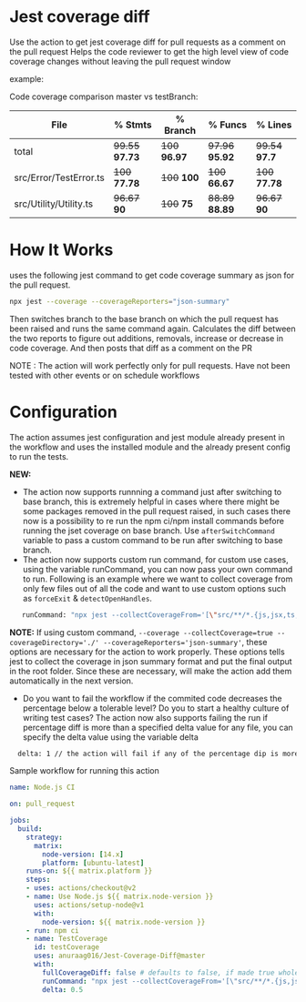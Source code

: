 # Jest coverage diff

Use the action to get jest coverage diff for pull requests as a comment on the pull request
Helps the code reviewer to get the high level view of code coverage changes without leaving the pull request window

example:

Code coverage comparison master vs testBranch:

 File | % Stmts | % Branch | % Funcs | % Lines
 -----|---------|----------|---------|------
total | ~~99.55~~ **97.73** | ~~100~~ **96.97** | ~~97.96~~ **95.92** | ~~99.54~~ **97.7**
src/Error/TestError.ts | ~~100~~ **77.78** | ~~100~~ **100** | ~~100~~ **66.67** | ~~100~~ **77.78**
src/Utility/Utility.ts | ~~96.67~~ **90** | ~~100~~ **75** | ~~88.89~~ **88.89** | ~~96.67~~ **90**

# How It Works

uses the following jest command to get code coverage summary as json for the pull request.
```bash
npx jest --coverage --coverageReporters="json-summary"
```

Then switches branch to the base branch on which the pull request has been raised and runs the same command again.
Calculates the diff between the two reports to figure out additions, removals, increase or decrease in code coverage.
And then posts that diff as a comment on the PR

NOTE : The action will work perfectly only for pull requests. Have not been tested with other events or on schedule workflows

# Configuration

The action assumes jest configuration and jest module already present in the workflow and uses the installed module and the already present config to run the tests.

**NEW:**

 - The action now supports runnning a command just after switching to base branch, this is extremely helpful in cases where there might be some packages removed in the pull request raised, in such cases there now is a possibility to re run the npm ci/npm install commands before running the jset coverage on base branch. Use `afterSwitchCommand` variable to pass a custom command to be run after switching to base branch.
 - The action now supports custom run command, for custom use cases, using the variable runCommand, you can now pass your own command to run. Following is an example where we want to collect coverage from only few files out of all the code and want to use custom options such as `forceExit` & `detectOpenHandles`.
```bash
   runCommand: "npx jest --collectCoverageFrom='[\"src/**/*.{js,jsx,ts,tsx}\"]' --coverage --collectCoverage=true --coverageDirectory='./' --coverageReporters='json-summary' --forceExit --detectOpenHandles test/.*test.*"
```
**NOTE:** If using custom command, `--coverage --collectCoverage=true --coverageDirectory='./' --coverageReporters='json-summary'`, these options are necessary for the action to work properly. These options tells jest to collect the coverage in json summary format and put the final output in the root folder. Since these are necessary, will make the action add them automatically in the next version.

 - Do you want to fail the workflow if the commited code decreases the percentage below a tolerable level? Do you to start a healthy culture of writing test cases?
 The action now also supports failing the run if percentage diff is more than a specified delta value for any file, you can specify the delta value using the variable delta
 ```bash
   delta: 1 // the action will fail if any of the percentage dip is more than 1% for any changed file
 ```

Sample workflow for running this action

``` yaml
name: Node.js CI

on: pull_request

jobs:
  build:
    strategy:
      matrix:
        node-version: [14.x]
        platform: [ubuntu-latest]
    runs-on: ${{ matrix.platform }}
    steps:
    - uses: actions/checkout@v2
    - name: Use Node.js ${{ matrix.node-version }}
      uses: actions/setup-node@v1
      with:
        node-version: ${{ matrix.node-version }}
    - run: npm ci
    - name: TestCoverage
      id: testCoverage
      uses: anuraag016/Jest-Coverage-Diff@master
      with:
        fullCoverageDiff: false # defaults to false, if made true whole coverage report is commented with the diff
        runCommand: "npx jest --collectCoverageFrom='[\"src/**/*.{js,jsx,ts,tsx}\"]' --coverage --collectCoverage=true --coverageDirectory='./' --coverageReporters='json-summary' --forceExit --detectOpenHandles test/.*test.*"
        delta: 0.5
```
